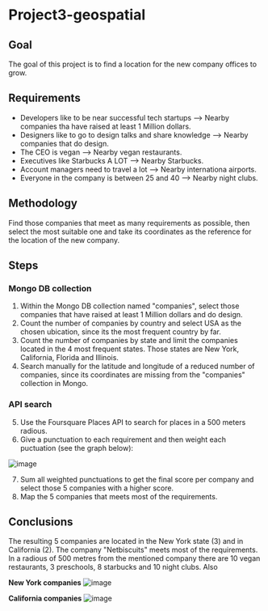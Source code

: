 # Project3-geospatial

## Goal
The goal of this project is to find a location for the new company offices to grow.

## Requirements
- Developers like to be near successful tech startups --> Nearby companies tha have raised at least 1 Million dollars.
- Designers like to go to design talks and share knowledge --> Nearby companies that do design.
- The CEO is vegan --> Nearby vegan restaurants.
- Executives like Starbucks A LOT --> Nearby Starbucks.
- Account managers need to travel a lot --> Nearby internationa airports.
- Everyone in the company is between 25 and 40 --> Nearby night clubs.

## Methodology
Find those companies that meet as many requirements as possible, then select the most suitable one and take its coordinates as the reference for the location of the new company.

## Steps
### Mongo DB collection
1. Within the Mongo DB collection named "companies", select those companies that have raised at least 1 Million dollars and do design.
2. Count the number of companies by country and select USA as the chosen ubication, since its the most frequent country by far.
3. Count the number of companies by state and limit the companies located in the 4 most frequent states. Those states are New York, California, Florida and Illinois.
4. Search manually for the latitude and longitude of a reduced number of companies, since its coordinates are missing from the "companies" collection in Mongo.
### API search
5. Use the Foursquare Places API to search for places in a 500 meters radious.
6. Give a punctuation to each requirement and then weight each puctuation (see the graph below):

![image](https://user-images.githubusercontent.com/83134591/236970942-d93c6e37-0b84-403a-b343-4429df4271f3.png)

7. Sum all weighted punctuations to get the final score per company and select those 5 companies with a higher score. 
8. Map the 5 companies that meets most of the requirements.

## Conclusions
The resulting 5 companies are located in the New York state (3) and in California (2). The company "Netbiscuits" meets most of the requirements. In a radious of 500 metres from the mentioned company there are 10 vegan restaurants, 3 preschools, 8 starbucks and 10 night clubs. Also 

**New York companies**
![image](https://user-images.githubusercontent.com/83134591/236972288-9b82394a-7253-45a2-9b00-ecca21b6d413.png)


**California companies**
![image](https://user-images.githubusercontent.com/83134591/236972165-74dd3b60-5410-4832-a5c6-56568bdd3359.png)




